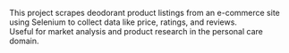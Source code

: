 This project scrapes deodorant product listings from an e-commerce site using Selenium to collect data like price, ratings, and reviews.  
Useful for market analysis and product research in the personal care domain.
